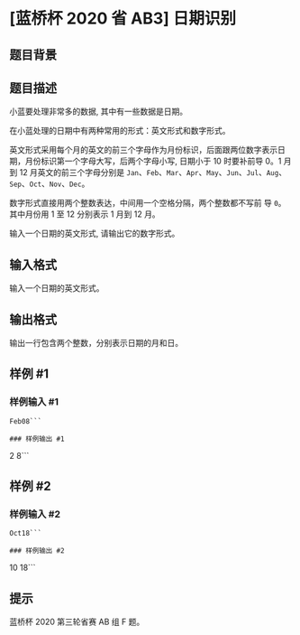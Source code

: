 # [蓝桥杯 2020 省 AB3] 日期识别

## 题目背景



## 题目描述

小蓝要处理非常多的数据, 其中有一些数据是日期。

在小蓝处理的日期中有两种常用的形式：英文形式和数字形式。

英文形式采用每个月的英文的前三个字母作为月份标识，后面跟两位数字表示日期，月份标识第一个字母大写，后两个字母小写, 日期小于 $10$ 时要补前导 $0$。$1$ 月到 $12$ 月英文的前三个字母分别是 `Jan`、`Feb`、`Mar`、`Apr`、`May`、`Jun`、`Jul`、`Aug`、`Sep`、`Oct`、`Nov`、`Dec`。

数字形式直接用两个整数表达，中间用一个空格分隔，两个整数都不写前 导 `0`。其中月份用 $1$ 至 $12$ 分别表示 $1$ 月到 $12$ 月。

输入一个日期的英文形式, 请输出它的数字形式。

## 输入格式

输入一个日期的英文形式。

## 输出格式

输出一行包含两个整数，分别表示日期的月和日。

## 样例 #1

### 样例输入 #1
```
Feb08```

### 样例输出 #1

```
2 8```

## 样例 #2

### 样例输入 #2
```
Oct18```

### 样例输出 #2

```
10 18```

## 提示

蓝桥杯 2020 第三轮省赛 AB 组 F 题。
